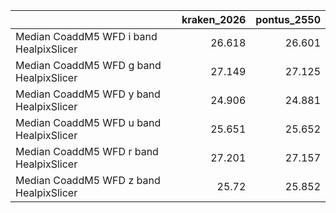 |                                         |   kraken_2026 |   pontus_2550 |
|:----------------------------------------|--------------:|--------------:|
| Median CoaddM5 WFD i band HealpixSlicer |        26.618 |        26.601 |
| Median CoaddM5 WFD g band HealpixSlicer |        27.149 |        27.125 |
| Median CoaddM5 WFD y band HealpixSlicer |        24.906 |        24.881 |
| Median CoaddM5 WFD u band HealpixSlicer |        25.651 |        25.652 |
| Median CoaddM5 WFD r band HealpixSlicer |        27.201 |        27.157 |
| Median CoaddM5 WFD z band HealpixSlicer |        25.72  |        25.852 |
